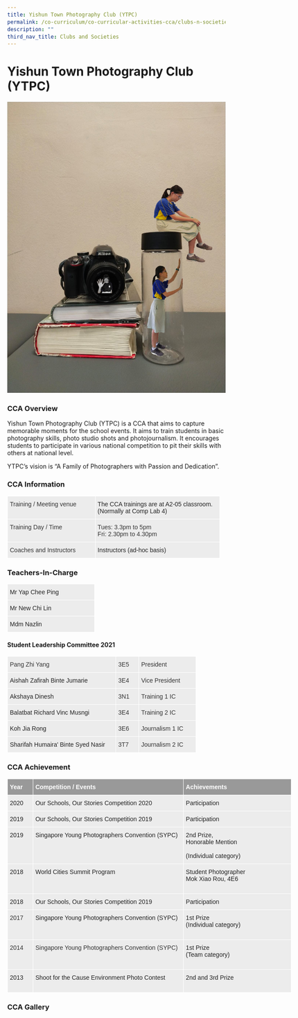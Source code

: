 ```yaml
---
title: Yishun Town Photography Club (YTPC)
permalink: /co-curriculum/co-curricular-activities-cca/clubs-n-societies/yishun-town-photography-club-ytpc/
description: ""
third_nav_title: Clubs and Societies
---
```

# **Yishun Town Photography Club (YTPC)**

![](/images/A%20shot%20at%20surrealism%20by%20Isabel%20Hoa%20Sin%20Yee%202N2.jpg)


### CCA Overview

Yishun Town Photography Club (YTPC) is a CCA that aims to capture memorable moments for the school events. It aims to train students in basic photography skills, photo studio shots and photojournalism. It encourages students to participate in various national competition to pit their skills with others at national level.

YTPC’s vision is “A Family of Photographers with Passion and Dedication”.  
  

### CCA Information



<table style="border-collapse:collapse;border-spacing:0;table-layout: fixed; width: 491px" class="tg"><colgroup><col style="width: 203px"><col style="width: 288px"></colgroup><thead><tr><th style="background-color:#ECECEC;border-color:#ffffff;border-style:solid;border-width:1px;color:#333;font-family:Arial, sans-serif;font-size:14px;font-weight:normal;overflow:hidden;padding:10px 5px;text-align:left;vertical-align:top;word-break:normal">Training / Meeting venue</th><th style="background-color:#ECECEC;border-color:#ffffff;border-style:solid;border-width:1px;color:#222;font-family:Arial, sans-serif;font-size:14px;font-weight:normal;overflow:hidden;padding:10px 5px;text-align:left;vertical-align:top;word-break:normal">The CCA trainings are at A2-05 classroom. (Normally at Comp Lab 4)<br></th></tr></thead><tbody><tr><td style="background-color:#ECECEC;border-color:#ffffff;border-style:solid;border-width:1px;color:#333;font-family:Arial, sans-serif;font-size:14px;overflow:hidden;padding:10px 5px;text-align:left;vertical-align:top;word-break:normal">Training Day / Time</td><td style="background-color:#ECECEC;border-color:#ffffff;border-style:solid;border-width:1px;color:#333;font-family:Arial, sans-serif;font-size:14px;overflow:hidden;padding:10px 5px;text-align:left;vertical-align:top;word-break:normal">Tues: 3.3pm to 5pm<br>Fri: 2.30pm to 4.30pm</td></tr><tr><td style="background-color:#ECECEC;border-color:#ffffff;border-style:solid;border-width:1px;color:#333;font-family:Arial, sans-serif;font-size:14px;overflow:hidden;padding:10px 5px;text-align:left;vertical-align:top;word-break:normal">Coaches and Instructors</td><td style="background-color:#ECECEC;border-color:#ffffff;border-style:solid;border-width:1px;color:#222;font-family:Arial, sans-serif;font-size:14px;overflow:hidden;padding:10px 5px;text-align:left;vertical-align:top;word-break:normal">Instructors (ad-hoc basis)</td></tr></tbody></table>


### Teachers-In-Charge


<table style="border-collapse:collapse;border-spacing:0;table-layout: fixed; width: 202px" class="tg"><colgroup><col style="width: 202px"></colgroup><thead><tr><th style="background-color:#ECECEC;border-color:#ffffff;border-style:solid;border-width:1px;color:#222;font-family:Arial, sans-serif;font-size:14px;font-weight:normal;overflow:hidden;padding:10px 5px;text-align:left;vertical-align:top;word-break:normal">Mr Yap Chee Ping</th></tr></thead><tbody><tr><td style="background-color:#ECECEC;border-color:#ffffff;border-style:solid;border-width:1px;color:#222;font-family:Arial, sans-serif;font-size:14px;overflow:hidden;padding:10px 5px;text-align:left;vertical-align:top;word-break:normal">Mr New Chi Lin</td></tr><tr><td style="background-color:#ECECEC;border-color:#ffffff;border-style:solid;border-width:1px;color:#222;font-family:Arial, sans-serif;font-size:14px;overflow:hidden;padding:10px 5px;text-align:left;vertical-align:top;word-break:normal">Mdm Nazlin</td></tr></tbody></table>


#### Student Leadership Committee 2021


<table style="border-collapse:collapse;border-spacing:0;table-layout: fixed; width: 436px" class="tg"><colgroup><col style="width: 251px"><col style="width: 53px"><col style="width: 132px"></colgroup><thead><tr><th style="background-color:#ECECEC;border-color:#ffffff;border-style:solid;border-width:1px;color:#333;font-family:Arial, sans-serif;font-size:14px;font-weight:normal;overflow:hidden;padding:10px 5px;text-align:left;vertical-align:top;word-break:normal">Pang Zhi Yang</th><th style="background-color:#ECECEC;border-color:#ffffff;border-style:solid;border-width:1px;color:#333;font-family:Arial, sans-serif;font-size:14px;font-weight:normal;overflow:hidden;padding:10px 5px;text-align:left;vertical-align:top;word-break:normal">3E5</th><th style="background-color:#ECECEC;border-color:#ffffff;border-style:solid;border-width:1px;color:#333;font-family:Arial, sans-serif;font-size:14px;font-weight:normal;overflow:hidden;padding:10px 5px;text-align:left;vertical-align:top;word-break:normal">President</th></tr></thead><tbody><tr><td style="background-color:#ECECEC;border-color:#ffffff;border-style:solid;border-width:1px;color:#222;font-family:Arial, sans-serif;font-size:14px;overflow:hidden;padding:10px 5px;text-align:left;vertical-align:top;word-break:normal">Aishah Zafirah Binte Jumarie</td><td style="background-color:#ECECEC;border-color:#ffffff;border-style:solid;border-width:1px;color:#333;font-family:Arial, sans-serif;font-size:14px;overflow:hidden;padding:10px 5px;text-align:left;vertical-align:top;word-break:normal">3E4</td><td style="background-color:#ECECEC;border-color:#ffffff;border-style:solid;border-width:1px;color:#333;font-family:Arial, sans-serif;font-size:14px;overflow:hidden;padding:10px 5px;text-align:left;vertical-align:top;word-break:normal">Vice President</td></tr><tr><td style="background-color:#ECECEC;border-color:#ffffff;border-style:solid;border-width:1px;color:#222;font-family:Arial, sans-serif;font-size:14px;overflow:hidden;padding:10px 5px;text-align:left;vertical-align:top;word-break:normal">Akshaya Dinesh</td><td style="background-color:#ECECEC;border-color:#ffffff;border-style:solid;border-width:1px;color:#333;font-family:Arial, sans-serif;font-size:14px;overflow:hidden;padding:10px 5px;text-align:left;vertical-align:top;word-break:normal">3N1</td><td style="background-color:#ECECEC;border-color:#ffffff;border-style:solid;border-width:1px;color:#333;font-family:Arial, sans-serif;font-size:14px;overflow:hidden;padding:10px 5px;text-align:left;vertical-align:top;word-break:normal">Training 1 IC</td></tr><tr><td style="background-color:#ECECEC;border-color:#ffffff;border-style:solid;border-width:1px;color:#222;font-family:Arial, sans-serif;font-size:14px;overflow:hidden;padding:10px 5px;text-align:left;vertical-align:top;word-break:normal">Balatbat Richard Vinc Musngi</td><td style="background-color:#ECECEC;border-color:#ffffff;border-style:solid;border-width:1px;color:#333;font-family:Arial, sans-serif;font-size:14px;overflow:hidden;padding:10px 5px;text-align:left;vertical-align:top;word-break:normal">3E4</td><td style="background-color:#ECECEC;border-color:#ffffff;border-style:solid;border-width:1px;color:#333;font-family:Arial, sans-serif;font-size:14px;overflow:hidden;padding:10px 5px;text-align:left;vertical-align:top;word-break:normal">Training 2 IC</td></tr><tr><td style="background-color:#ECECEC;border-color:#ffffff;border-style:solid;border-width:1px;color:#222;font-family:Arial, sans-serif;font-size:14px;overflow:hidden;padding:10px 5px;text-align:left;vertical-align:top;word-break:normal">Koh Jia Rong</td><td style="background-color:#ECECEC;border-color:#ffffff;border-style:solid;border-width:1px;color:#333;font-family:Arial, sans-serif;font-size:14px;overflow:hidden;padding:10px 5px;text-align:left;vertical-align:top;word-break:normal">3E6</td><td style="background-color:#ECECEC;border-color:#ffffff;border-style:solid;border-width:1px;color:#333;font-family:Arial, sans-serif;font-size:14px;overflow:hidden;padding:10px 5px;text-align:left;vertical-align:top;word-break:normal">Journalism 1 IC</td></tr><tr><td style="background-color:#ECECEC;border-color:#ffffff;border-style:solid;border-width:1px;color:#222;font-family:Arial, sans-serif;font-size:14px;overflow:hidden;padding:10px 5px;text-align:left;vertical-align:top;word-break:normal">Sharifah Humaira' Binte Syed Nasir</td><td style="background-color:#ECECEC;border-color:#ffffff;border-style:solid;border-width:1px;color:#333;font-family:Arial, sans-serif;font-size:14px;overflow:hidden;padding:10px 5px;text-align:left;vertical-align:top;word-break:normal">3T7</td><td style="background-color:#ECECEC;border-color:#ffffff;border-style:solid;border-width:1px;color:#333;font-family:Arial, sans-serif;font-size:14px;overflow:hidden;padding:10px 5px;text-align:left;vertical-align:top;word-break:normal">Journalism 2 IC</td></tr></tbody></table>


### CCA Achievement


<table style="border-collapse:collapse;border-spacing:0;table-layout: fixed; width: 656px" class="tg"><colgroup><col style="width: 59px"><col style="width: 348px"><col style="width: 249px"></colgroup><thead><tr><th style="background-color:#999;border-color:#ffffff;border-style:solid;border-width:1px;color:#FFF;font-family:Arial, sans-serif;font-size:14px;font-weight:bold;overflow:hidden;padding:10px 5px;text-align:left;vertical-align:top;word-break:normal">Year</th><th style="background-color:#999;border-color:#ffffff;border-style:solid;border-width:1px;color:#FFF;font-family:Arial, sans-serif;font-size:14px;font-weight:bold;overflow:hidden;padding:10px 5px;text-align:left;vertical-align:top;word-break:normal">Competition / Events</th><th style="background-color:#999;border-color:#ffffff;border-style:solid;border-width:1px;color:#FFF;font-family:Arial, sans-serif;font-size:14px;font-weight:bold;overflow:hidden;padding:10px 5px;text-align:left;vertical-align:top;word-break:normal">Achievements</th></tr></thead><tbody><tr><td style="background-color:#ECECEC;border-color:#ffffff;border-style:solid;border-width:1px;color:#222;font-family:Arial, sans-serif;font-size:14px;overflow:hidden;padding:10px 5px;text-align:left;vertical-align:middle;word-break:normal"><span style="color:#222"> </span>2020</td><td style="background-color:#ECECEC;border-color:#ffffff;border-style:solid;border-width:1px;color:#222;font-family:Arial, sans-serif;font-size:14px;overflow:hidden;padding:10px 5px;text-align:left;vertical-align:top;word-break:normal"> Our Schools, Our Stories Competition 2020</td><td style="background-color:#ECECEC;border-color:#ffffff;border-style:solid;border-width:1px;color:#222;font-family:Arial, sans-serif;font-size:14px;overflow:hidden;padding:10px 5px;text-align:left;vertical-align:top;word-break:normal"> Participation</td></tr><tr><td style="background-color:#ECECEC;border-color:#ffffff;border-style:solid;border-width:1px;color:#222;font-family:Arial, sans-serif;font-size:14px;overflow:hidden;padding:10px 5px;text-align:left;vertical-align:top;word-break:normal"> 2019</td><td style="background-color:#ECECEC;border-color:#ffffff;border-style:solid;border-width:1px;color:#222;font-family:Arial, sans-serif;font-size:14px;overflow:hidden;padding:10px 5px;text-align:left;vertical-align:top;word-break:normal"> Our Schools, Our Stories Competition 2019</td><td style="background-color:#ECECEC;border-color:#ffffff;border-style:solid;border-width:1px;color:#222;font-family:Arial, sans-serif;font-size:14px;overflow:hidden;padding:10px 5px;text-align:left;vertical-align:top;word-break:normal"> Participation</td></tr><tr><td style="background-color:#ECECEC;border-color:#ffffff;border-style:solid;border-width:1px;color:#222;font-family:Arial, sans-serif;font-size:14px;overflow:hidden;padding:10px 5px;text-align:left;vertical-align:top;word-break:normal"> 2019</td><td style="background-color:#ECECEC;border-color:#ffffff;border-style:solid;border-width:1px;color:#222;font-family:Arial, sans-serif;font-size:14px;overflow:hidden;padding:10px 5px;text-align:left;vertical-align:top;word-break:normal">Singapore Young Photographers Convention (SYPC)</td><td style="background-color:#ECECEC;border-color:#ffffff;border-style:solid;border-width:1px;color:#222;font-family:Arial, sans-serif;font-size:14px;overflow:hidden;padding:10px 5px;text-align:left;vertical-align:top;word-break:normal">2nd Prize, <br>Honorable Mention<br><br>(Individual category)</td></tr><tr><td style="background-color:#ECECEC;border-color:#ffffff;border-style:solid;border-width:1px;color:#222;font-family:Arial, sans-serif;font-size:14px;overflow:hidden;padding:10px 5px;text-align:left;vertical-align:top;word-break:normal"> 2018</td><td style="background-color:#ECECEC;border-color:#ffffff;border-style:solid;border-width:1px;color:#222;font-family:Arial, sans-serif;font-size:14px;overflow:hidden;padding:10px 5px;text-align:left;vertical-align:top;word-break:normal">World Cities Summit Program</td><td style="background-color:#ECECEC;border-color:#ffffff;border-style:solid;border-width:1px;color:#222;font-family:Arial, sans-serif;font-size:14px;overflow:hidden;padding:10px 5px;text-align:left;vertical-align:top;word-break:normal">Student Photographer<br>Mok Xiao Rou, 4E6 <br><br></td></tr><tr><td style="background-color:#ECECEC;border-color:#ffffff;border-style:solid;border-width:1px;color:#222;font-family:Arial, sans-serif;font-size:14px;overflow:hidden;padding:10px 5px;text-align:left;vertical-align:top;word-break:normal">  2018</td><td style="background-color:#ECECEC;border-color:#ffffff;border-style:solid;border-width:1px;color:#222;font-family:Arial, sans-serif;font-size:14px;overflow:hidden;padding:10px 5px;text-align:left;vertical-align:top;word-break:normal">Our Schools, Our Stories Competition 2019</td><td style="background-color:#ECECEC;border-color:#ffffff;border-style:solid;border-width:1px;color:#222;font-family:Arial, sans-serif;font-size:14px;overflow:hidden;padding:10px 5px;text-align:left;vertical-align:top;word-break:normal"> Participation</td></tr><tr><td style="background-color:#ECECEC;border-color:#ffffff;border-style:solid;border-width:1px;color:#333;font-family:Arial, sans-serif;font-size:14px;overflow:hidden;padding:10px 5px;text-align:left;vertical-align:top;word-break:normal">  2017</td><td style="background-color:#ECECEC;border-color:#ffffff;border-style:solid;border-width:1px;color:#222;font-family:Arial, sans-serif;font-size:14px;overflow:hidden;padding:10px 5px;text-align:left;vertical-align:top;word-break:normal">Singapore Young Photographers Convention (SYPC)<br></td><td style="background-color:#ECECEC;border-color:#ffffff;border-style:solid;border-width:1px;color:#222;font-family:Arial, sans-serif;font-size:14px;overflow:hidden;padding:10px 5px;text-align:left;vertical-align:top;word-break:normal">1st Prize<br><span style="background-color:#EAEAEA">(Individual category)</span><br><br></td></tr><tr><td style="background-color:#ECECEC;border-color:#ffffff;border-style:solid;border-width:1px;color:#333;font-family:Arial, sans-serif;font-size:14px;overflow:hidden;padding:10px 5px;text-align:left;vertical-align:top;word-break:normal">  2014</td><td style="background-color:#ECECEC;border-color:#ffffff;border-style:solid;border-width:1px;color:#333;font-family:Arial, sans-serif;font-size:14px;overflow:hidden;padding:10px 5px;text-align:left;vertical-align:top;word-break:normal">Singapore Young Photographers Convention (SYPC)<br></td><td style="background-color:#ECECEC;border-color:#ffffff;border-style:solid;border-width:1px;color:#222;font-family:Arial, sans-serif;font-size:14px;overflow:hidden;padding:10px 5px;text-align:left;vertical-align:top;word-break:normal">1st Prize<br><span style="background-color:#EAEAEA">(Team category)</span><br>  <br></td></tr><tr><td style="background-color:#ECECEC;border-color:#ffffff;border-style:solid;border-width:1px;color:#222;font-family:Arial, sans-serif;font-size:14px;overflow:hidden;padding:10px 5px;text-align:left;vertical-align:top;word-break:normal">  2013</td><td style="background-color:#ECECEC;border-color:#ffffff;border-style:solid;border-width:1px;color:#222;font-family:Arial, sans-serif;font-size:14px;overflow:hidden;padding:10px 5px;text-align:left;vertical-align:top;word-break:normal">Shoot for the Cause Environment Photo Contest<br><br></td><td style="background-color:#ECECEC;border-color:#ffffff;border-style:solid;border-width:1px;color:#222;font-family:Arial, sans-serif;font-size:14px;overflow:hidden;padding:10px 5px;text-align:left;vertical-align:top;word-break:normal">2nd and 3rd Prize</td></tr></tbody></table>



### CCA Gallery